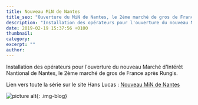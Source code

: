 ```yaml
---
title: Nouveau MiN de Nantes
title_seo: "Ouverture du MiN de Nantes, le 2ème marché de gros de France après Rungis."
description: "Installation des opérateurs pour l'ouverture du nouveau Marché d'Intérêt Nantional de Nantes, le 2ème marché de gros de France après Rungis."
date: 2019-02-19 15:37:56 +0100
thumbnail:
category:
excerpt: ""
author:
---
```


Installation des opérateurs pour l'ouverture du nouveau Marché d'Intérêt Nantional de Nantes, le 2ème marché de gros de France après Rungis.


Lien vers toute la série sur le site Hans Lucas : [Nouveau MiN de Nantes](http://grandouest.hanslucas.com/mthomasset/photo/21553)

![picture alt](/images/min-nantes_01.jpg "Nouveau MiN de Nantes"){: .img-blog}


